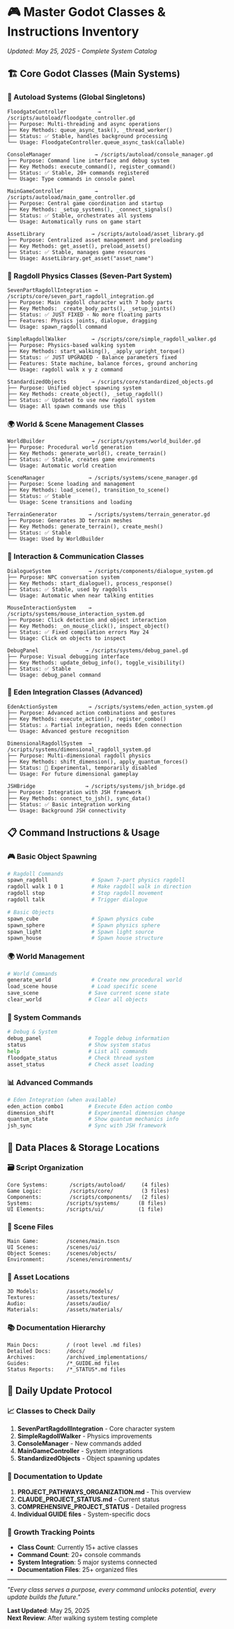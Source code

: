 # 🎮 Master Godot Classes & Instructions Inventory
*Updated: May 25, 2025 - Complete System Catalog*

## 🏗️ Core Godot Classes (Main Systems)

### 🎯 Autoload Systems (Global Singletons)
```gdscript
FloodgateController          → /scripts/autoload/floodgate_controller.gd
├── Purpose: Multi-threading and async operations
├── Key Methods: queue_async_task(), _thread_worker()
├── Status: ✅ Stable, handles background processing
└── Usage: FloodgateController.queue_async_task(callable)

ConsoleManager              → /scripts/autoload/console_manager.gd  
├── Purpose: Command line interface and debug system
├── Key Methods: execute_command(), register_command()
├── Status: ✅ Stable, 20+ commands registered
└── Usage: Type commands in console panel

MainGameController          → /scripts/autoload/main_game_controller.gd
├── Purpose: Central game coordination and startup
├── Key Methods: _setup_systems(), _connect_signals()
├── Status: ✅ Stable, orchestrates all systems
└── Usage: Automatically runs on game start

AssetLibrary               → /scripts/autoload/asset_library.gd
├── Purpose: Centralized asset management and preloading
├── Key Methods: get_asset(), preload_assets()
├── Status: ✅ Stable, manages game resources
└── Usage: AssetLibrary.get_asset("asset_name")
```

### 🤖 Ragdoll Physics Classes (Seven-Part System)
```gdscript
SevenPartRagdollIntegration → /scripts/core/seven_part_ragdoll_integration.gd
├── Purpose: Main ragdoll character with 7 body parts
├── Key Methods: _create_body_parts(), _setup_joints()
├── Status: ✅ JUST FIXED - No more floating parts
├── Features: Physics joints, dialogue, dragging
└── Usage: spawn_ragdoll command

SimpleRagdollWalker        → /scripts/core/simple_ragdoll_walker.gd
├── Purpose: Physics-based walking system
├── Key Methods: start_walking(), _apply_upright_torque()
├── Status: ✅ JUST UPGRADED - Balance parameters fixed
├── Features: State machine, balance forces, ground anchoring
└── Usage: ragdoll walk x y z command

StandardizedObjects        → /scripts/core/standardized_objects.gd
├── Purpose: Unified object spawning system
├── Key Methods: create_object(), _setup_ragdoll()
├── Status: ✅ Updated to use new ragdoll system
└── Usage: All spawn commands use this
```

### 🌍 World & Scene Management Classes
```gdscript
WorldBuilder               → /scripts/systems/world_builder.gd
├── Purpose: Procedural world generation
├── Key Methods: generate_world(), create_terrain()
├── Status: ✅ Stable, creates game environments
└── Usage: Automatic world creation

SceneManager              → /scripts/systems/scene_manager.gd
├── Purpose: Scene loading and management
├── Key Methods: load_scene(), transition_to_scene()
├── Status: ✅ Stable
└── Usage: Scene transitions and loading

TerrainGenerator          → /scripts/systems/terrain_generator.gd
├── Purpose: Generates 3D terrain meshes
├── Key Methods: generate_terrain(), create_mesh()
├── Status: ✅ Stable
└── Usage: Used by WorldBuilder
```

### 💬 Interaction & Communication Classes
```gdscript
DialogueSystem            → /scripts/components/dialogue_system.gd
├── Purpose: NPC conversation system
├── Key Methods: start_dialogue(), process_response()
├── Status: ✅ Stable, used by ragdolls
└── Usage: Automatic when near talking entities

MouseInteractionSystem    → /scripts/systems/mouse_interaction_system.gd
├── Purpose: Click detection and object interaction
├── Key Methods: _on_mouse_click(), inspect_object()
├── Status: ✅ Fixed compilation errors May 24
└── Usage: Click on objects to inspect

DebugPanel               → /scripts/systems/debug_panel.gd
├── Purpose: Visual debugging interface
├── Key Methods: update_debug_info(), toggle_visibility()
├── Status: ✅ Stable
└── Usage: debug_panel command
```

### 🔧 Eden Integration Classes (Advanced)
```gdscript
EdenActionSystem          → /scripts/systems/eden_action_system.gd
├── Purpose: Advanced action combinations and gestures
├── Key Methods: execute_action(), register_combo()
├── Status: ⚠️ Partial integration, needs Eden connection
└── Usage: Advanced gesture recognition

DimensionalRagdollSystem  → /scripts/systems/dimensional_ragdoll_system.gd
├── Purpose: Multi-dimensional ragdoll physics
├── Key Methods: shift_dimension(), apply_quantum_forces()
├── Status: 🔄 Experimental, temporarily disabled
└── Usage: For future dimensional gameplay

JSHBridge                → /scripts/systems/jsh_bridge.gd
├── Purpose: Integration with JSH framework
├── Key Methods: connect_to_jsh(), sync_data()
├── Status: ✅ Basic integration working
└── Usage: Background JSH connectivity
```

## 📋 Command Instructions & Usage

### 🎮 Basic Object Spawning
```bash
# Ragdoll Commands
spawn_ragdoll              # Spawn 7-part physics ragdoll
ragdoll walk 1 0 1         # Make ragdoll walk in direction
ragdoll stop               # Stop ragdoll movement
ragdoll talk               # Trigger dialogue

# Basic Objects
spawn_cube                 # Spawn physics cube
spawn_sphere               # Spawn physics sphere
spawn_light                # Spawn light source
spawn_house                # Spawn house structure
```

### 🌍 World Management
```bash
# World Commands
generate_world             # Create new procedural world
load_scene house           # Load specific scene
save_scene                # Save current scene state
clear_world               # Clear all objects
```

### 🔧 System Commands
```bash
# Debug & System
debug_panel               # Toggle debug information
status                    # Show system status
help                      # List all commands
floodgate_status          # Check thread system
asset_status              # Check asset loading
```

### 📊 Advanced Commands
```bash
# Eden Integration (when available)
eden_action combo1        # Execute Eden action combo
dimension_shift           # Experimental dimension change
quantum_state             # Show quantum mechanics info
jsh_sync                  # Sync with JSH framework
```

## 📁 Data Places & Storage Locations

### 🗃️ Script Organization
```
Core Systems:       /scripts/autoload/     (4 files)
Game Logic:         /scripts/core/         (3 files)
Components:         /scripts/components/   (2 files)
Systems:           /scripts/systems/      (8 files)
UI Elements:       /scripts/ui/           (1 file)
```

### 📄 Scene Files
```
Main Game:         /scenes/main.tscn
UI Scenes:         /scenes/ui/
Object Scenes:     /scenes/objects/
Environment:       /scenes/environments/
```

### 🎨 Asset Locations
```
3D Models:         /assets/models/
Textures:          /assets/textures/
Audio:             /assets/audio/
Materials:         /assets/materials/
```

### 📚 Documentation Hierarchy
```
Main Docs:         / (root level .md files)
Detailed Docs:     /docs/
Archives:          /archived_implementations/
Guides:            /*_GUIDE.md files
Status Reports:    /*_STATUS*.md files
```

## 🔄 Daily Update Protocol

### 📈 Classes to Check Daily
1. **SevenPartRagdollIntegration** - Core character system
2. **SimpleRagdollWalker** - Physics improvements
3. **ConsoleManager** - New commands added
4. **MainGameController** - System integrations
5. **StandardizedObjects** - Object spawning updates

### 📝 Documentation to Update
1. **PROJECT_PATHWAYS_ORGANIZATION.md** - This overview
2. **CLAUDE_PROJECT_STATUS.md** - Current status
3. **COMPREHENSIVE_PROJECT_STATUS** - Detailed progress
4. **Individual GUIDE files** - System-specific docs

### 🚀 Growth Tracking Points
- **Class Count**: Currently 15+ active classes
- **Command Count**: 20+ console commands
- **System Integration**: 5 major systems connected
- **Documentation Files**: 25+ organized files

---
*"Every class serves a purpose, every command unlocks potential, every update builds the future."*

**Last Updated**: May 25, 2025  
**Next Review**: After walking system testing complete